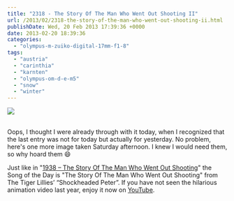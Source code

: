 ```yaml
---
title: "2318 - The Story Of The Man Who Went Out Shooting II"
url: /2013/02/2318-the-story-of-the-man-who-went-out-shooting-ii.html
publishDate: Wed, 20 Feb 2013 17:39:36 +0000
date: 2013-02-20 18:39:36
categories: 
  - "olympus-m-zuiko-digital-17mm-f1-8"
tags: 
  - "austria"
  - "carinthia"
  - "karnten"
  - "olympus-om-d-e-m5"
  - "snow"
  - "winter"
---
```

<div class="container">
<div class="center"><a target="_blank" href="https://d25zfm9zpd7gm5.cloudfront.net/1200x1200/2013/20130216_131307_lr.jpg"><img src="https://d25zfm9zpd7gm5.cloudfront.net/0600x0600/2013/20130216_131307_lr.jpg" /></a></div>
</div>
<br />

Oops, I thought I were already through with it today, when I recognized that the last entry was not for today but actually for yesterday. No problem, here's one more image taken Saturday afternoon. I knew I would need them, so why hoard them 😄

 Just like in "<a href="/2012/02/1938-the-story-of-the-man-who-went-out-shooting.html" target="_blank">1938 – The Story Of The Man Who Went Out Shooting</a>" the Song of the Day is "The Story Of The Man Who Went Out Shooting" from The Tiger Lillies’ “Shockheaded Peter”. If you have not seen the hilarious animation video last year, enjoy it now on <a href="http://www.youtube.com/watch?v=jVWDNq558AM" target="_blank">YouTube</a>.
